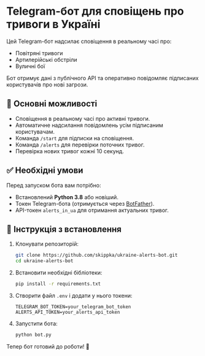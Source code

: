 # Telegram-бот для сповіщень про тривоги в Україні

Цей Telegram-бот надсилає сповіщення в реальному часі про:
- Повітряні тривоги
- Артилерійські обстріли
- Вуличні бої

Бот отримує дані з публічного API та оперативно повідомляє підписаних користувачів про нові загрози.

## 📌 Основні можливості
- Сповіщення в реальному часі про активні тривоги.
- Автоматичне надсилання повідомлень усім підписаним користувачам.
- Команда `/start` для підписки на сповіщення.
- Команда `/alerts` для перевірки поточних тривог.
- Перевірка нових тривог кожні 10 секунд.

## ✅ Необхідні умови
Перед запуском бота вам потрібно:
- Встановлений **Python 3.8** або новіший.
- Токен Telegram-бота (отримується через [BotFather](https://core.telegram.org/bots#botfather)).
- API-токен `alerts_in_ua` для отримання актуальних тривог.

## 🚀 Інструкція з встановлення
1. Клонувати репозиторій:
   ```bash
   git clone https://github.com/skippka/ukraine-alerts-bot.git
   cd ukraine-alerts-bot
   ```
2. Встановити необхідні бібліотеки:
   ```bash
   pip install -r requirements.txt
   ```
3. Створити файл `.env` і додати у нього токени:
   ```env
   TELEGRAM_BOT_TOKEN=your_telegram_bot_token
   ALERTS_API_TOKEN=your_alerts_api_token
   ```
4. Запустити бота:
   ```bash
   python bot.py
   ```

Тепер бот готовий до роботи! 🎯

